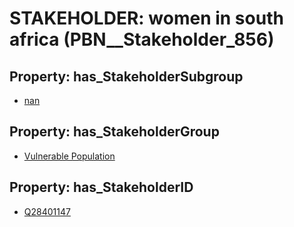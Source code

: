 # STAKEHOLDER: __women in south africa__ (PBN__Stakeholder_856)

## Property: has_StakeholderSubgroup

* [nan](PBN__StakeholderSubgroup_7)

## Property: has_StakeholderGroup

* [Vulnerable Population](PBN__StakeholderGroup_6)

## Property: has_StakeholderID

* [Q28401147](Q28401147)

